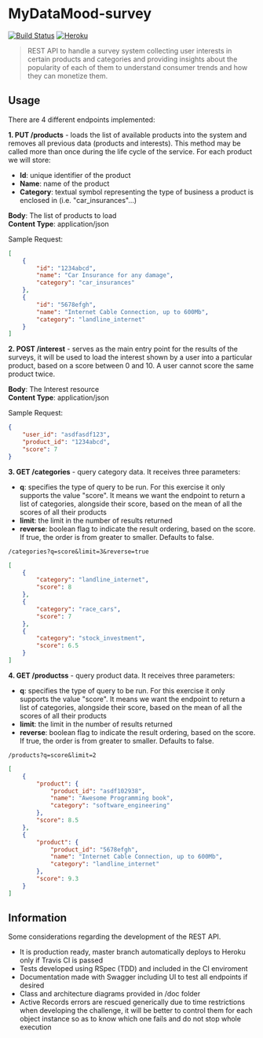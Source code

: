 # MyDataMood-survey 
[![Build Status](https://travis-ci.com/jupcan/mydatamood-survey.svg?branch=main)](https://travis-ci.com/jupcan/mydatamood-survey) [![Heroku](https://heroku-badge.herokuapp.com/?app=mydatamood-survey)](https://mydatamood-survey.herokuapp.com/)
> REST API to handle a survey system collecting user interests in certain products and categories and providing insights about the popularity of each of them to understand consumer trends and how they can monetize them.

## Usage
There are 4 different endpoints implemented:

**1. PUT /products** - loads the list of available products into the system and removes all previous data (products and interests). This method may be called more than once during the life cycle of the service. For each product we will store:
- **Id**: unique identifier of the product
- **Name**: name of the product
- **Category**: textual symbol representing the type of business a product is enclosed in (i.e. "car_insurances"...)

**Body**: The list of products to load  
**Content Type**: application/json

Sample Request:
```json
[
    {
        "id": "1234abcd",
        "name": "Car Insurance for any damage",
        "category": "car_insurances"
    },
    {
        "id": "5678efgh",
        "name": "Internet Cable Connection, up to 600Mb",
        "category": "landline_internet"
    }
]
```

**2. POST /interest** - serves as the main entry point for the results of the surveys, it will be used to load the interest shown by a user into a particular product, based on a score between 0 and 10. A user cannot score the same product twice.

**Body**: The Interest resource  
**Content Type**: application/json

Sample Request:
```json
{
    "user_id": "asdfasdf123",
    "product_id": "1234abcd",
    "score": 7
}
```

**3. GET /categories** - query category data. It receives three parameters:

- **q**: specifies the type of query to be run. For this exercise it only supports the value "score". It means we want the endpoint to return a list of categories, alongside their score, based on the mean of all the scores of all their products
- **limit**: the limit in the number of results returned
- **reverse**: boolean flag to indicate the result ordering, based on the score. If true, the order is from greater to smaller. Defaults to false.

```
/categories?q=score&limit=3&reverse=true
```
```json
[
    {
        "category": "landline_internet",
        "score": 8
    },
    {
        "category": "race_cars",
        "score": 7
    },
    {
        "category": "stock_investment",
        "score": 6.5
    }
]
```

**4. GET /productss** - query product data. It receives three parameters:

- **q**: specifies the type of query to be run. For this exercise it only supports the value "score". It means we want the endpoint to return a list of categories, alongside their score, based on the mean of all the scores of all their products
- **limit**: the limit in the number of results returned
- **reverse**: boolean flag to indicate the result ordering, based on the score. If true, the order is from greater to smaller. Defaults to false.

```
/products?q=score&limit=2
```
```json
[
    {
        "product": {
            "product_id": "asdf102938",
            "name": "Awesome Programming book",
            "category": "software_engineering"
        },
        "score": 8.5
    },
    {
        "product": {
            "product_id": "5678efgh",
            "name": "Internet Cable Connection, up to 600Mb",
            "category": "landline_internet"
        },
        "score": 9.3
    }
]
```

## Information
Some considerations regarding the development of the REST API.
- It is production ready, master branch automatically deploys to Heroku only if Travis CI is passed
- Tests developed using RSpec (TDD) and included in the CI enviroment 
- Documentation made with Swagger including UI to test all endpoints if desired 
- Class and architecture diagrams provided in /doc folder 
- Active Records errors are rescued generically due to time restrictions when developing the challenge, it will be better to control them for each object instance so as to know which one fails and do not stop whole execution
